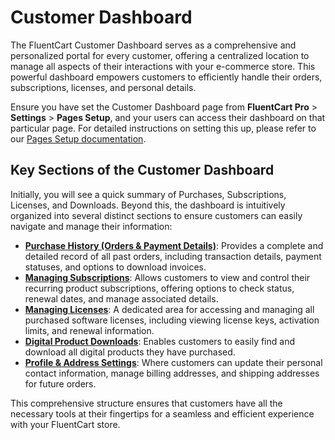 # Customer Dashboard

The FluentCart Customer Dashboard serves as a comprehensive and personalized portal for every customer, offering a centralized location to manage all aspects of their interactions with your e-commerce store. This powerful dashboard empowers customers to efficiently handle their orders, subscriptions, licenses, and personal details.

Ensure you have set the Customer Dashboard page from **FluentCart Pro** > **Settings** > **Pages Setup**, and your users can access their dashboard on that particular page. For detailed instructions on setting this up, please refer to our [Pages Setup documentation](/guide/settings-configuration/pages-setup).

## Key Sections of the Customer Dashboard

Initially, you will see a quick summary of Purchases, Subscriptions, Licenses, and Downloads. Beyond this, the dashboard is intuitively organized into several distinct sections to ensure customers can easily navigate and manage their information:

* **[Purchase History (Orders & Payment Details)](/guide/customer-dashboard/purchase-history)**: Provides a complete and detailed record of all past orders, including transaction details, payment statuses, and options to download invoices.
* **[Managing Subscriptions](/guide/customer-dashboard/subscriptions)**: Allows customers to view and control their recurring product subscriptions, offering options to check status, renewal dates, and manage associated details.
* **[Managing Licenses](/guide/customer-dashboard/licenses)**: A dedicated area for accessing and managing all purchased software licenses, including viewing license keys, activation limits, and renewal information.
* **[Digital Product Downloads](/guide/customer-dashboard/downloads)**: Enables customers to easily find and download all digital products they have purchased.
* **[Profile & Address Settings](/guide/customer-dashboard/profile-settings)**: Where customers can update their personal contact information, manage billing addresses, and shipping addresses for future orders.

This comprehensive structure ensures that customers have all the necessary tools at their fingertips for a seamless and efficient experience with your FluentCart store.
